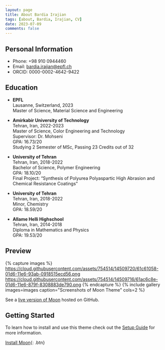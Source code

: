 ```yaml
---
layout: page
title: About Bardia Irajian
tags: [about, Bardia, Irajian, CV]
date: 2023-07-09
comments: false
---
```

    


## Personal Information
* Phone: +98 910 0944460
* Email: bardia.irajian@epfl.ch
* ORCID: 0000-0002-4642-9422

## Education
* <b>EPFL</b><br>
Lausanne, Switzerland, 2023<br>
Master of Science, Material Science and Engineering<br>

* <b>Amirkabir University of Technology</b><br>
Tehran, Iran, 2022-2023 <br>
Master of Science, Color Engineering and Technology<br>
Supervisor: Dr. Mohseni<br>
GPA: 16.73/20<br>
Studying 2 Semester of MSc, Passing 23 Credits out of 32<br>

* <b>University of Tehran</b><br>
Tehran, Iran, 2018-2022 <br>
Bachelor of Science, Polymer Engineering<br>
GPA: 18.10/20<br>
Final Project: “Synthesis of Polyurea Polyaspartic High Abrasion and Chemical Resistance Coatings”<br>

* <b>University of Tehran</b><br>
Tehran, Iran, 2018-2022 <br>
Minor, Chemistry<br>
GPA: 18.59/20<br>

* <b>Allame Helli Highschool</b><br>
Tehran, Iran, 2014-2018 <br>
Diploma in Mathematics and Physics<br>
GPA: 19.53/20


## Preview

{% capture images %}
    https://cloud.githubusercontent.com/assets/754514/14509720/61c61058-01d6-11e6-93ab-0918515ecd56.png
    https://cloud.githubusercontent.com/assets/754514/14509716/61ac6c8e-01d6-11e6-879f-8308883de790.png
{% endcapture %}
{% include gallery images=images caption="Screenshots of Moon Theme" cols=2 %}

See a [live version of Moon](http://taylantatli.github.io/Moon) hosted on GitHub.

## Getting Started

To learn how to install and use this theme check out the [Setup Guide](http://taylantatli.me/Moon/moon-theme/) for more information.
      
[Install Moon](https://github.com/TaylanTatli/Moon){: .btn}
